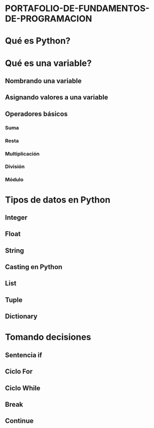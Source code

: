 # PORTAFOLIO-DE-FUNDAMENTOS-DE-PROGRAMACION
# Qué es Python?

# Qué es una variable?

## Nombrando una variable

## Asignando valores a una variable

## Operadores básicos

### Suma

### Resta

### Multiplicación

### División

### Módulo

# Tipos de datos en Python

## Integer

## Float

## String

## Casting en Python

## List

## Tuple

## Dictionary

# Tomando decisiones

## Sentencia if

## Ciclo For

## Ciclo While

## Break

## Continue

